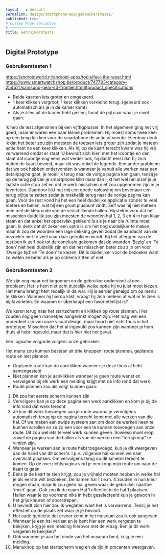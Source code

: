 ```yaml
---
layout   : default
permalink: design/smartphone-app/gebruikerstests/
published: true
# Custom Page Variables
# ─────────────────────
title: Gebruikerstests
---
```


Digital Prototype
-----------------

### Gebruikerstesten 1

<a href="https://androidworld.nl/android-apps/tools/feel-the-wear.html">https://androidworld.nl/android-apps/tools/feel-the-wear.html</a><br>
<a href="https://www.smartwatchshop.be/product/747783/category-254521/samsung-gear-s3-frontier.html#product_specifications">https://www.smartwatchshop.be/product/747783/category-254521/samsung-gear-s3-frontier.html#product_specifications</a>

* Beide kaarten iets groter en omgekeerd.
* 1 keer klikken vergroot, 1 keer klikken verkleind terug. (gebeurd ook automatisch als je in de kamer komt)
* Als je alles uit de kamer hebt gezien, toont de pijl naar waar je moet gaan.

Ik heb de test afgenomen bij een vijftigplusser. In het algemeen ging het vrij goed, 
maar er waren een paar kleine problemen. Hij moest soms twee keer op een knop klikken 
voor de smartphone de actie uitvoerde. Hierdoor denk ik dat het beter zou zijn moesten 
de toetsen iets groter zijn zodat je meteen actie hebt na een keer klikken. Als hij op 
de kaart terecht kwam was hij vrij verwarrend omdat er staat ‘U bevindt zich hier’ met 
het icoontje en dan staat dat icoontje nog eens wat verder ook, hij dacht eerst dat hij 
zich buiten de kaart bevond, maar dit was enkel de legende. Een ander probleem dat we ook hebben ondervonden is wanneer je vanuit alle werken naar een detailpagina gaat, je moeilijk terug naar de vorige pagina kan gaan, tenzij je op de terug pijl van je smartphone klikt maar dan lijkt het wel net alsof je je laatste actie stop zet en dat je werk misschien niet zou opgenomen zijn in je favorieten. Daardoor lijkt het mij een goede oplossing om bovenaan een terug pijltje te zetten zodat je makkelijk terug naar de vorige pagina kan gaan. Voor de rest vond hij het een heel duidelijke applicatie zonder te veel toeters en bellen, wat hij een groot pluspunt vindt. Zelf was hij niet meteen mee met de kleurcode van de verschillende hallen. Hij stelde voor dat het misschien duidelijk zou zijn moesten de woorden hal 1, 2, 3 en 4 in hun klaar staan en dat enkel het oppervlak gekleurd is als je naar die ruimte moet gaan. Ik denk dat dit zeker een optie is om het nog duidelijker te maken, maar ik zou de woorden een lage dekking geven zodat de aandacht van de bezoeker niet te veel naar daar getrokken wordt. Bij het afleggen van de test ben ik zelf ook tot de conclusie gekomen dat de woorden ‘Bezig’ en ‘Te doen’ niet heel duidelijk zijn en dat het misschien beter zou zijn om voor ‘Overige tijd’ en ‘Te doen’ te kiezen. Dit is duidelijker voor de bezoeker want zo weten ze beter als je op schema zitten of niet.

### Gebruikerstesten 2

We zijn nog maar net begonnen en de gebruiker ondervindt al een probleem. Het is hem niet echt duidelijk welke optie hij nu juist moet kiezen. Het menu brengt hem redelijk in de war. Hij is eerder geneigd om op menu te klikken. Wanneer hij hierop klikt, vraagt hij zich meteen af wat er te zien is bij favorieten. En waarom er überhaupt een favorietenlijst is?

We keren terug naar het startscherm en klikken op route plannen. Hier zouden nog geen mannetjes aangevinkt mogen zijn. Het mag wel een onderdeel zijn van onze visual design, maar hoort niet echt thuis in het prototype. Misschien dat het al ingevuld zou kunnen zijn wanneer je hem thuis al hebt ingevuld, maar dat is hier niet het geval.

Een logische volgorde volgens onze gebruiker:

Het menu zou kunnen bestaan uit drie knoppen: route plannen, geplande route en niet plannen

* Geplande route kan de aanklikken wanneer je deze thuis al hebt samengesteld
* Niet plannen kan je aanklikken wanneer je geen route wenst en vervolgens bij elk werk een melding krijgt met de info rond dat werk
* Route plannen zou als volgt kunnen gaan:

1. Dit zou het eerste scherm kunnen zijn.
2. Vervolgens kan je op deze pagina een werk aanklikken en kom je bij de info rond dat werk terecht.
3. Je kan dit werk toevoegen aan je route waarna je vervolgens automatisch terug op de pagina terecht komt met alle werken van die hal. Of we maken een swipe systeem aan om door de werken heen te kunnen scrollen en ze zo een voor een te kunnen toevoegen aan onze route. Dit zou wel iets te veel werk kunnen geven. Sowieso moet erop zowel de pagina van de hallen als van de werken een “terugknop” te vinden zijn.
4. Wanneer je werken aan je route hebt toegevoegd, kun je dit weergeven aan de hand van dit scherm. I.p.v. volgende hal kunnen we naar overzicht plaatsen. Om vervolgens terug op dit scherm terecht te komen. Op de overzichtspagina vind je een knop mijn route om naar de kaart te gaan.
5. Eens je de kaart te zien krijgt, zou je vrijheid moeten hebben in welke hal je als eerste wilt bezoeken. De namen hal 1 t.e.m. 4 zouden in hun kleur mogen staan, maar ik zou geen hal geven waar de gebruiker naartoe ‘moet’ gaan. Ook zou ik de naam Hal 1 effectief in de hal 1 plaatsen. Hallen waar je op voorrand niks in hebt geselecteerd kun je gewoon in het grijs kleuren of doorstrepen.
6. U bevindt zich hier zou ik weglaten want het is verwarrend. Tenzij je het effectief op de plaats zet waar je je bevindt.
7. Het oude gedeelte dat ervoor komt in het museum zou ik ook aangeven.
8. Wanneer je een hal verlaat en je bent hier een werk vergeten te bekijken, krijg je een melding hierover met de vraag: Ben je dit werk vergeten te bekijken?
9. Ook wanneer je aan het einde van het museum bent, krijg je een melding.
10. Menuknop op het startscherm weg en de tijd in procenten weergeven.